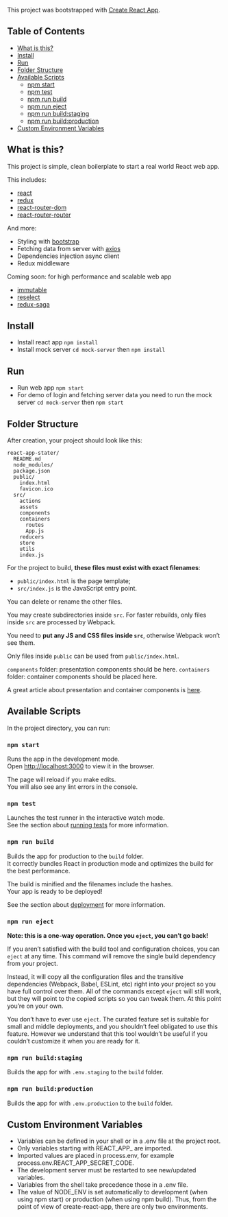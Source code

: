 This project was bootstrapped with [Create React App](https://github.com/facebookincubator/create-react-app).

## Table of Contents
- [What is this?](#what-is-this)
- [Install](#install)
- [Run](#run)
- [Folder Structure](#folder-structure)
- [Available Scripts](#available-scripts)
  - [npm start](#npm-start)
  - [npm test](#npm-test)
  - [npm run build](#npm-run-build)
  - [npm run eject](#npm-run-eject)
  - [npm run build:staging](#npm-run-build-staging)
  - [npm run build:production](#npm-run-build-production)
- [Custom Environment Variables](#custom-environment-variables)

## What is this?
This project is simple, clean boilerplate to start a real world React web app.

This includes:
* [react]()
* [redux](https://github.com/reactjs/redux)
* [react-router-dom](https://github.com/ReactTraining/react-router/tree/master/packages/react-router-dom)
* [react-router-router](https://github.com/reactjs/react-router-redux)

And more:
* Styling with [bootstrap](https://github.com/twbs/bootstrap)
* Fetching data from server with [axios](https://github.com/axios/axios)
* Dependencies injection async client
* Redux middleware

Coming soon: for high performance and scalable web app
* [immutable](https://github.com/facebook/immutable-js/)
* [reselect](https://github.com/reactjs/reselect)
* [redux-saga](https://github.com/redux-saga/redux-saga)

## Install
* Install react app `npm install`
* Install mock server `cd mock-server` then `npm install`

## Run
* Run web app `npm start`
* For demo of login and fetching server data you need to run the mock server `cd mock-server` then `npm start`

## Folder Structure

After creation, your project should look like this:

```
react-app-stater/
  README.md
  node_modules/
  package.json
  public/
    index.html
    favicon.ico
  src/
    actions
    assets
    components
    containers
      routes
      App.js
    reducers
    store
    utils
    index.js
```

For the project to build, **these files must exist with exact filenames**:

* `public/index.html` is the page template;
* `src/index.js` is the JavaScript entry point.

You can delete or rename the other files.

You may create subdirectories inside `src`. For faster rebuilds, only files inside `src` are processed by Webpack.

You need to **put any JS and CSS files inside `src`**, otherwise Webpack won’t see them.

Only files inside `public` can be used from `public/index.html`.

`components` folder: presentation components should be here.
`containers` folder: container components should be placed here.

A great article about presentation and container components is [here](https://medium.com/@dan_abramov/smart-and-dumb-components-7ca2f9a7c7d0).

## Available Scripts

In the project directory, you can run:

### `npm start`

Runs the app in the development mode.<br>
Open [http://localhost:3000](http://localhost:3000) to view it in the browser.

The page will reload if you make edits.<br>
You will also see any lint errors in the console.

### `npm test`

Launches the test runner in the interactive watch mode.<br>
See the section about [running tests](#running-tests) for more information.

### `npm run build`

Builds the app for production to the `build` folder.<br>
It correctly bundles React in production mode and optimizes the build for the best performance.

The build is minified and the filenames include the hashes.<br>
Your app is ready to be deployed!

See the section about [deployment](#deployment) for more information.

### `npm run eject`

**Note: this is a one-way operation. Once you `eject`, you can’t go back!**

If you aren’t satisfied with the build tool and configuration choices, you can `eject` at any time. This command will remove the single build dependency from your project.

Instead, it will copy all the configuration files and the transitive dependencies (Webpack, Babel, ESLint, etc) right into your project so you have full control over them. All of the commands except `eject` will still work, but they will point to the copied scripts so you can tweak them. At this point you’re on your own.

You don’t have to ever use `eject`. The curated feature set is suitable for small and middle deployments, and you shouldn’t feel obligated to use this feature. However we understand that this tool wouldn’t be useful if you couldn’t customize it when you are ready for it.

### `npm run build:staging`

Builds the app for with `.env.staging` to the `build` folder.<br>

### `npm run build:production`

Builds the app for with `.env.production` to the `build` folder.<br>

## Custom Environment Variables
* Variables can be defined in your shell or in a .env file at the project root.
* Only variables starting with REACT_APP_ are imported.
* Imported values are placed in process.env, for example process.env.REACT_APP_SECRET_CODE.
* The development server must be restarted to see new/updated variables.
* Variables from the shell take precedence those in a .env file.
* The value of NODE_ENV is set automatically to development (when using npm start) or production (when using npm build). Thus, from the point of view of create-react-app, there are only two environments.